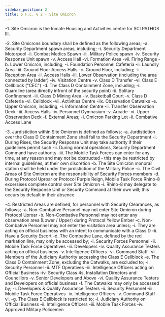 ```yaml
---
sidebar_position: 2
title: 5 F.C. § 2 - Site Omicron
---
```


-1. Site Omicron is the Inmate Housing and Activities centre for SCI PATHOS III.

-2. Site Omicrons boundary shall be defined as the following areas;
-a. Security Department spawn areas, including;
-i. Security Department Motorpool
-ii. Combat Medics Spawn
-iii. Military Police spawn
-iv. Security Response Unit spawn
-v. Access Hall
-vi. Formation Area
-vii. Firing Range
-b. Lower Omicron, including;
-i. Foundation Personnel Cafeteria
-ii. Laundry Area
-iii. Ground Floor Access Halls
-c. Ground Floor, including;
-i. Reception Area
-ii. Access Halls
-iii. Lower Observation (including the area connected by ladder)
-iv. Visitation Centre
-v. Class D Transfer
-vi.  Class E Cellblock ("CEC")
-d. The Class D Containment Zone,  including;
-i. Guardline (area directly infront of the security point)
-ii. Solitary Confinement
-iii. Class D Mining Area
-iv. Basketball Court
-v. Class D Cafeteria
-vi. Cellblock
-vii. Activities Centre
-iix. Observation Catwalks
-e. Upper Omicron, including;
-i. Information Centre
-ii. Transfer Observation Deck
-iii. Access Halls
-iv. Personnel Gymnasium
-v. Arcade
-vi. Upper Observation Deck
-f. External Areas;
-i. Omicron Parking Lot
-ii. Combative Access Lane

-3. Jurdistiction within Site Omicron is defined as follows;
-a. Jurdistiction over the Class D Containment Zone shall fall to the Security Department
-i. During Rises, the Security Response Unit may take authority if their guidelines permit such
-ii. During normal operations, Security Department Command have authority
-iii. The Mobile Task Forces can enter for any time, at any reason and may not be obstructed - this may be restricted by internal guidelines, at their own discretion
-b. The Site Omicron monorail station shall be held under the jurdistiction of the Military Police
-c.  The Civil Areas of Site Omicron are the responsibility of Security Forces members
-d. During Protocol Uproar or Protocol Purple Reign, Mobile Task Force Rhino-8 excersises complete control over Site Omicron
-i. Rhino-8 may delegate to the Security Response Unit or Security Command at their own will; this occurs by default in their absence

-4. Restricted Areas are defined, for personnel with Security Clearances, as follows;
-a. Non-Combative Personel may not enter Site Omicron during Protocol Uproar
-b. Non-Combative Personnel may not enter any observation area (Lower / Upper) during Protocol Yellow Ember
-c. Non-Combative Personnel may not enter the visitation area unless;
-i. They are acting on official business with an intent to communicate with a Class D
-ii. Have a Security Escort
-d. The Combative Lane, defined by the red markation line, may only be accessed by;
-i. Security Forces Personnel
-ii. Mobile Task Force Operatives
-iii. Developers
-iv. Quality Assurance Testers acting on official business
-v. Intelligence Officers
-vi. Command Staff
-vii. Members of the Judiciary Authority accessing the Class E Cellblock 
-e. The Class D Containment Zone, excluding the Catwalks, are excluded to;
-i. Security Personnel
-ii. MTF Operatives
-iii. Intelligence Officers acting on Official Business
-iv. Security Class 4s, Installation Directors and Councillors
-v. Senior Developers and Above
-vi. Quality Assurance Testers and Developers on official business
-f. The Catwalks may only be accessed by;
-i. Developers & Quality Assurance Testers
-ii. Security Personnel
-iii. Mobile Task Force Operatives
-iv. Intelligence Officers
-v. Command Staff
-vi. 
-g. The Class E Cellblock is restricted to;
-i. Judiciary Authority on Official Business
-ii. Intelligence Officers
-iii. Mobile Task Forces
-iv. Approved Military Policemen 
